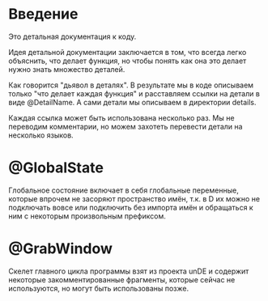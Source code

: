 # Введение
Это детальная документация к коду.

Идея детальной документации заключается в том, что всегда
легко объяснить, что делает функция, но чтобы понять как
она это делает нужно знать множество деталей.

Как говорится "дьявол в деталях". В результате мы в коде
описываем только "что делает каждая функция" и расставляем
ссылки на детали в виде @DetailName. А сами детали мы
описываем в директории details.

Каждая ссылка может быть использована несколько раз.
Мы не переводим комментарии, но можем захотеть перевести
детали на несколько языков.

# @GlobalState

Глобальное состояние включает в себя глобальные переменные,
которые впрочем не засоряют пространство имён, т.к. в D
их можно не подключать вовсе или подключить без импорта
имён и обращаться к ним с некоторым произвольным префиксом.

# @GrabWindow
Скелет главного цикла программы взят из проекта unDE
и содержит некоторые закомментированные фрагменты, которые
сейчас не используются, но могут быть использованы позже.
